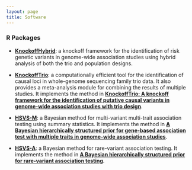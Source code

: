```yaml
---
layout: page
title: Software
---
```


### R Packages

- [**KnockoffHybrid**](https://cran.r-project.org/web/packages/KnockoffHybrid): a knockoff framework for the identification of risk genetic variants in genome-wide association studies using hybrid analysis of both the trio and population designs.

- [**KnockoffTrio**](https://cran.r-project.org/web/packages/KnockoffTrio): a computationally efficient tool for the identification of causal loci in whole-genome sequencing family trio data. It also provides a meta-analysis module for combining the results of multiple studies. It implements the method in [**KnockoffTrio: A knockoff framework for the identification of putative causal variants in genome-wide association studies with trio design**](https://doi.org/10.1016/j.ajhg.2022.08.013). 

- [**HSVS-M**](https://github.com/yiyangphd/HSVSM): a Bayesian method for multi-variant multi-trait association testing using summary statistics. It implements the method in [**A Bayesian hierarchically structured prior for gene-based association test with multiple traits in genome-wide association studies**](https://doi.org/10.1002/gepi.22437). 

- [**HSVS-A**](https://drive.google.com/file/d/1_6qtqkPqM8icAB1oMOdYG83aV1VLY4G2/view?usp=sharing): a Bayesian method for rare-variant association testing. It implements the method in [**A Bayesian hierarchically structured prior for rare‐variant
association testing**](https://doi.org/10.1002/gepi.22379). 
